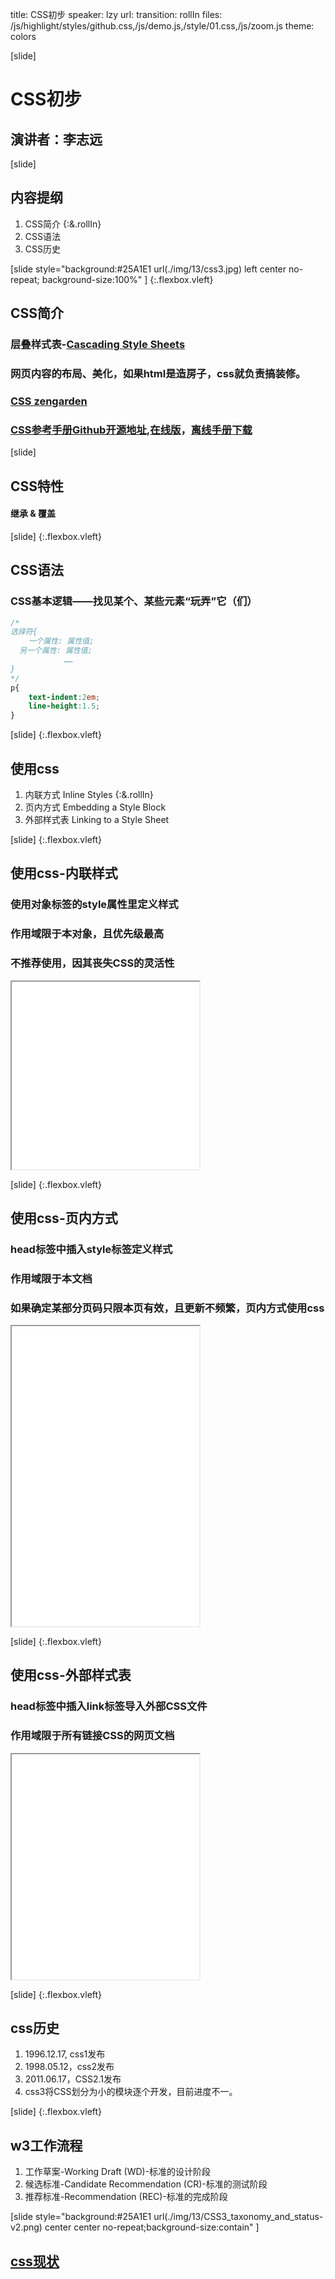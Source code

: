 title: CSS初步
speaker: lzy
url: 
transition: rollIn
files: /js/highlight/styles/github.css,/js/demo.js,/style/01.css,/js/zoom.js
theme: colors

[slide]
# CSS初步
## 演讲者：李志远

[slide]
## 内容提纲
1. CSS简介 {:&.rollIn}
2. CSS语法
3. CSS历史

[slide style="background:#25A1E1 url(./img/13/css3.jpg) left center no-repeat; background-size:100%" ] {:.flexbox.vleft}
## CSS简介
### 层叠样式表-[Cascading Style Sheets](//)
### 网页内容的布局、美化，如果html是造房子，css就负责搞装修。
### [CSS zengarden](//www.csszengarden.com/)
### [CSS参考手册Github开源地址](//github.com/doyoe/css-handbook),[在线版](//zptcsoft.github.io/css3/)，[离线手册下载](//css.doyoe.com/css.chm)

[slide]
## CSS特性
#### 继承 & 覆盖


[slide] {:.flexbox.vleft}
## CSS语法
### CSS基本逻辑——找见某个、某些元素“玩弄”它（们）
```css
/*
选择符{
	一个属性: 属性值;
  另一个属性: 属性值;
            ……
}
*/
p{
	text-indent:2em;
	line-height:1.5;
}
```

[slide] {:.flexbox.vleft}

## 使用css
1. 内联方式 Inline Styles {:&.rollIn}
2. 页内方式 Embedding a Style Block
3. 外部样式表 Linking to a Style Sheet

[slide] {:.flexbox.vleft}
## 使用css-内联样式
### 使用对象标签的style属性里定义样式
### 作用域限于本对象，且优先级最高
### 不推荐使用，因其丧失CSS的灵活性
<iframe src="/demos/editor.html?file=inline" style="height:300px;"></iframe>

[slide] {:.flexbox.vleft}
## 使用css-页内方式
### head标签中插入style标签定义样式
### 作用域限于本文档
### 如果确定某部分页码只限本页有效，且更新不频繁，页内方式使用css
<iframe src="/demos/editor.html?file=style" style="height:480px;"></iframe>

[slide] {:.flexbox.vleft}
## 使用css-外部样式表
### head标签中插入link标签导入外部CSS文件
### 作用域限于所有链接CSS的网页文档
<iframe src="/demos/editor.html?file=linkcss" style="height:360px;"></iframe>

[slide] {:.flexbox.vleft}
## css历史
1. 1996.12.17, css1发布
2. 1998.05.12，css2发布
3. 2011.06.17，CSS2.1发布
4. css3将CSS划分为小的模块逐个开发，目前进度不一。

[slide] {:.flexbox.vleft}
## w3工作流程
1. 工作草案-Working Draft (WD)-标准的设计阶段
2. 候选标准-Candidate Recommendation (CR)-标准的测试阶段
3. 推荐标准-Recommendation (REC)-标准的完成阶段

[slide style="background:#25A1E1 url(./img/13/CSS3_taxonomy_and_status-v2.png) center center no-repeat;background-size:contain" ] 
## [css现状](//www.w3.org/Style/CSS/current-work)

